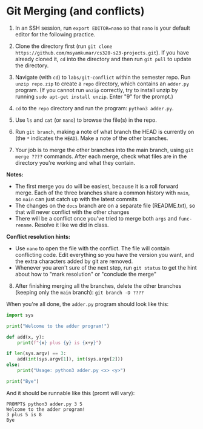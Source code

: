 # Git Merging (and conflicts)

1. In an SSH session, run `export EDITOR=nano` so that `nano` is your default editor for the following practice.

2. Clone the directory first (run `git clone https://github.com/msyamkumar/cs320-s23-projects.git`). If you have already cloned it, `cd` into the directory and then run `git pull` to update the directory.

3. Navigate (with `cd`) to `labs/git-conflict` within the semester repo.  Run `unzip repo.zip` to create a `repo` directory, which contains an `adder.py` program. (If you cannot run `unzip` correctly, try to install unzip by running `sudo apt-get install unzip`. Enter "9" for the prompt.)

4. `cd` to the `repo` directory and run the program: `python3 adder.py`.

5. Use `ls` and `cat` (or `nano`) to browse the file(s) in the repo. 

6. Run `git branch`, making a note of what branch the HEAD is currently on (the `*` indicates the `HEAD`).  Make a note of the other branches.

7. Your job is to merge the other branches into the main branch, using `git merge ????` commands.  After each merge, check what files are in the directory you're working and what they contain.

**Notes:**

* The first merge you do will be easiest, because it is a roll forward merge.  Each of the three branches share a common history with `main`, so `main` can just catch up with the latest commits
* The changes on the `docs` branch are on a separate file (README.txt), so that will never conflict with the other changes
* There will be a conflict once you've tried to merge both `args` and `func-rename`.  Resolve it like we did in class.

**Conflict resolution hints:**

* Use `nano` to open the file with the conflict.  The file will contain conflicting code.  Edit everything so you have the version you want, and the extra characters added by git are removed.
* Whenever you aren't sure of the next step, run `git status` to get the hint about how to "mark resolution" or "conclude the merge"

8. After finishing merging all the branches, delete the other branches (keeping only the `main` branch): `git branch -D ????`

When you're all done, the `adder.py` program should look like this:

```python
import sys

print("Welcome to the adder program!")

def add(x, y):
    print(f"{x} plus {y} is {x+y}")

if len(sys.argv) == 3:
    add(int(sys.argv[1]), int(sys.argv[2]))
else:
    print("Usage: python3 adder.py <x> <y>")

print("Bye")
```

And it should be runnable like this (promt will vary):

```
PROMPT$ python3 adder.py 3 5
Welcome to the adder program!
3 plus 5 is 8
Bye

```
